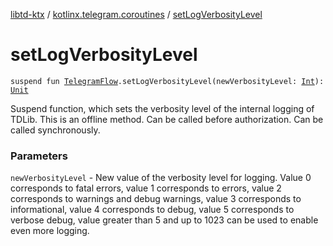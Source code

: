 [libtd-ktx](../index.md) / [kotlinx.telegram.coroutines](index.md) / [setLogVerbosityLevel](./set-log-verbosity-level.md)

# setLogVerbosityLevel

`suspend fun `[`TelegramFlow`](../kotlinx.telegram.core/-telegram-flow/index.md)`.setLogVerbosityLevel(newVerbosityLevel: `[`Int`](https://kotlinlang.org/api/latest/jvm/stdlib/kotlin/-int/index.html)`): `[`Unit`](https://kotlinlang.org/api/latest/jvm/stdlib/kotlin/-unit/index.html)

Suspend function, which sets the verbosity level of the internal logging of TDLib. This is an
offline method. Can be called before authorization. Can be called synchronously.

### Parameters

`newVerbosityLevel` - New value of the verbosity level for logging. Value 0 corresponds to
fatal errors, value 1 corresponds to errors, value 2 corresponds to warnings and debug warnings,
value 3 corresponds to informational, value 4 corresponds to debug, value 5 corresponds to verbose
debug, value greater than 5 and up to 1023 can be used to enable even more logging.